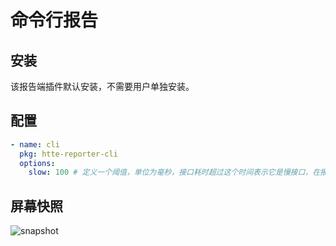 # 命令行报告

## 安装

该报告端插件默认安装，不需要用户单独安装。

## 配置

```yaml
- name: cli
  pkg: htte-reporter-cli
  options:
    slow: 100 # 定义一个阈值，单位为毫秒，接口耗时超过这个时间表示它是慢接口，在报告时会标红其耗时。
```

## 屏幕快照

![snapshot](https://raw.githubusercontent.com/sigoden/htte/master/packages/htte-reporter-cli/images/snapshot.png)